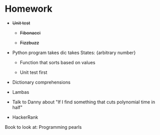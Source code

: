 # Homework

* ~~Unit test~~

    * ~~Fibonacci~~

    * ~~Fizzbuzz~~

* Python program takes dic takes States: {arbitrary number}

    * Function that sorts based on values

    * Unit test first

* Dictionary comprehensions

* Lambas

* Talk to Danny about "If I find something that cuts polynomial time in half"

* HackerRank


Book to look at: Programming pearls
